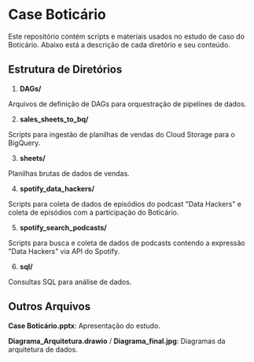 # Case Boticário
Este repositório contém scripts e materiais usados no estudo de caso do Boticário. Abaixo está a descrição de cada diretório e seu conteúdo.

## Estrutura de Diretórios
1. **DAGs/**

Arquivos de definição de DAGs para orquestração de pipelines de dados.

2. **sales_sheets_to_bq/**

Scripts para ingestão de planilhas de vendas do Cloud Storage para o BigQuery.

3. **sheets/**

Planilhas brutas de dados de vendas.

4. **spotify_data_hackers/**

Scripts para coleta de dados de episódios do podcast "Data Hackers" e coleta de episódios com a participação do Boticário.

5. **spotify_search_podcasts/**

Scripts para busca e coleta de dados de podcasts contendo a expressão "Data Hackers" via API do Spotify.

6. **sql/**

Consultas SQL para análise de dados.

## Outros Arquivos
**Case Boticário.pptx**: Apresentação do estudo.

**Diagrama_Arquitetura.drawio** / **Diagrama_final.jpg**: Diagramas da arquitetura de dados.
